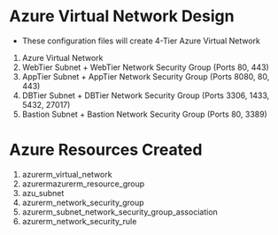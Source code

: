 # Azure Virtual Network Design
- These configuration files will create 4-Tier Azure Virtual Network 
1. Azure Virtual Network
2. WebTier Subnet + WebTier Network Security Group (Ports 80, 443)
3. AppTier Subnet + AppTier Network Security Group (Ports 8080, 80, 443)
4. DBTier Subnet + DBTier Network Security Group  (Ports 3306, 1433, 5432, 27017)
5. Bastion Subnet + Bastion Network Security Group (Ports 80, 3389)

# Azure Resources Created
1. azurerm_virtual_network
3. azurermazurerm_resource_group
2. azu_subnet
4. azurerm_network_security_group
5. azurerm_subnet_network_security_group_association
6. azurerm_network_security_rule